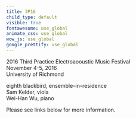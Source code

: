 ```yaml
---
title: 3P16
child_type: default
visible: true
fontawesome: use_global
animate_css: use_global
wow_js: use_global
google_prettify: use_global
---
```


2016 Third Practice Electroaooustic Music Festival  
November 4-5, 2016  
University of Richmond  

eighth blackbird, ensemble–in–residence  
Sam Kelder, viola  
Wei-Han Wu, piano  

Please see links below for more information. 